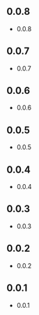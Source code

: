 ## 0.0.8

* 0.0.8

## 0.0.7

* 0.0.7

## 0.0.6

* 0.0.6

## 0.0.5

* 0.0.5

## 0.0.4

* 0.0.4

## 0.0.3

* 0.0.3

## 0.0.2

* 0.0.2

## 0.0.1

* 0.0.1
